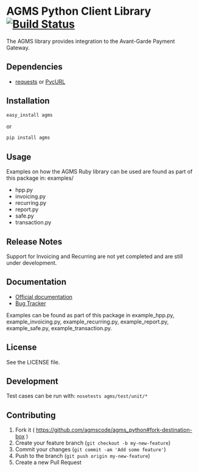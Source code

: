 # AGMS Python Client Library [![Build Status](https://travis-ci.org/agmscode/agms_python.png?branch=master)](https://travis-ci.org/agmscode/agms_python)

The AGMS library provides integration to the Avant-Garde Payment Gateway.

## Dependencies 
* [requests](http://docs.python-requests.org/en/latest/) or [PycURL](http://pycurl.sourceforge.net/)

## Installation

```python
easy_install agms
```

or

```python
pip install agms
```

## Usage

Examples on how the AGMS Ruby library can be used are found as part of this package in:
examples/
* hpp.py
* invoicing.py
* recurring.py
* report.py
* safe.py
* transaction.py


## Release Notes

Support for Invoicing and Recurring are not yet completed and are still under development.


## Documentation

* [Official documentation](http://onlinepaymentprocessing.com/docs/)
* [Bug Tracker](http://github.com/agmscode/agms_python/issues)

Examples can be found as part of this package in example_hpp.py, example_invoicing.py, example_recurring.py, example_report.py, example_safe.py, example_transaction.py.


## License

See the LICENSE file.

## Development

Test cases can be run with: `nosetests agms/test/unit/*`

## Contributing

1. Fork it ( https://github.com/agmscode/agms_python#fork-destination-box )
2. Create your feature branch (`git checkout -b my-new-feature`)
3. Commit your changes (`git commit -am 'Add some feature'`)
4. Push to the branch (`git push origin my-new-feature`)
5. Create a new Pull Request

